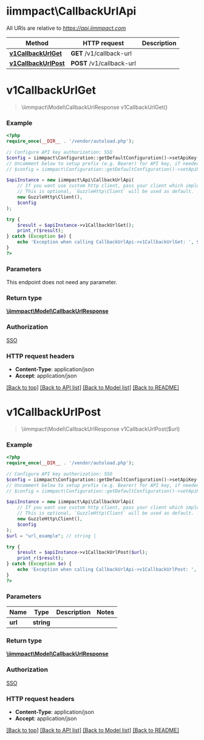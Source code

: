 # iimmpact\CallbackUrlApi

All URIs are relative to *https://api.iimmpact.com*

Method | HTTP request | Description
------------- | ------------- | -------------
[**v1CallbackUrlGet**](CallbackUrlApi.md#v1CallbackUrlGet) | **GET** /v1/callback-url | 
[**v1CallbackUrlPost**](CallbackUrlApi.md#v1CallbackUrlPost) | **POST** /v1/callback-url | 


# **v1CallbackUrlGet**
> \iimmpact\Model\CallbackUrlResponse v1CallbackUrlGet()



### Example
```php
<?php
require_once(__DIR__ . '/vendor/autoload.php');

// Configure API key authorization: SSO
$config = iimmpact\Configuration::getDefaultConfiguration()->setApiKey('Authorization', 'YOUR_API_KEY');
// Uncomment below to setup prefix (e.g. Bearer) for API key, if needed
// $config = iimmpact\Configuration::getDefaultConfiguration()->setApiKeyPrefix('Authorization', 'Bearer');

$apiInstance = new iimmpact\Api\CallbackUrlApi(
    // If you want use custom http client, pass your client which implements `GuzzleHttp\ClientInterface`.
    // This is optional, `GuzzleHttp\Client` will be used as default.
    new GuzzleHttp\Client(),
    $config
);

try {
    $result = $apiInstance->v1CallbackUrlGet();
    print_r($result);
} catch (Exception $e) {
    echo 'Exception when calling CallbackUrlApi->v1CallbackUrlGet: ', $e->getMessage(), PHP_EOL;
}
?>
```

### Parameters
This endpoint does not need any parameter.

### Return type

[**\iimmpact\Model\CallbackUrlResponse**](../Model/CallbackUrlResponse.md)

### Authorization

[SSO](../../README.md#SSO)

### HTTP request headers

 - **Content-Type**: application/json
 - **Accept**: application/json

[[Back to top]](#) [[Back to API list]](../../README.md#documentation-for-api-endpoints) [[Back to Model list]](../../README.md#documentation-for-models) [[Back to README]](../../README.md)

# **v1CallbackUrlPost**
> \iimmpact\Model\CallbackUrlResponse v1CallbackUrlPost($url)



### Example
```php
<?php
require_once(__DIR__ . '/vendor/autoload.php');

// Configure API key authorization: SSO
$config = iimmpact\Configuration::getDefaultConfiguration()->setApiKey('Authorization', 'YOUR_API_KEY');
// Uncomment below to setup prefix (e.g. Bearer) for API key, if needed
// $config = iimmpact\Configuration::getDefaultConfiguration()->setApiKeyPrefix('Authorization', 'Bearer');

$apiInstance = new iimmpact\Api\CallbackUrlApi(
    // If you want use custom http client, pass your client which implements `GuzzleHttp\ClientInterface`.
    // This is optional, `GuzzleHttp\Client` will be used as default.
    new GuzzleHttp\Client(),
    $config
);
$url = "url_example"; // string | 

try {
    $result = $apiInstance->v1CallbackUrlPost($url);
    print_r($result);
} catch (Exception $e) {
    echo 'Exception when calling CallbackUrlApi->v1CallbackUrlPost: ', $e->getMessage(), PHP_EOL;
}
?>
```

### Parameters

Name | Type | Description  | Notes
------------- | ------------- | ------------- | -------------
 **url** | **string**|  |

### Return type

[**\iimmpact\Model\CallbackUrlResponse**](../Model/CallbackUrlResponse.md)

### Authorization

[SSO](../../README.md#SSO)

### HTTP request headers

 - **Content-Type**: application/json
 - **Accept**: application/json

[[Back to top]](#) [[Back to API list]](../../README.md#documentation-for-api-endpoints) [[Back to Model list]](../../README.md#documentation-for-models) [[Back to README]](../../README.md)

